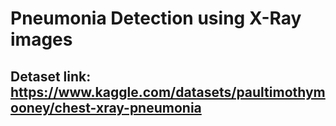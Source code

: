 # Pneumonia Detection using X-Ray images
## Detaset link: https://www.kaggle.com/datasets/paultimothymooney/chest-xray-pneumonia
